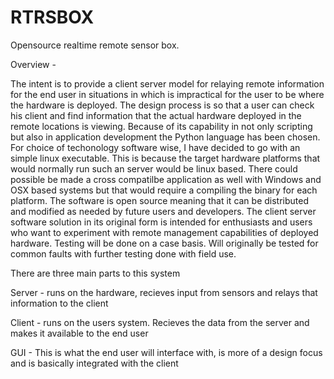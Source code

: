 # RTRSBOX 
Opensource realtime remote sensor box.

Overview - 

The intent is to provide a client server model for relaying remote information for the end user in situations in which is impractical for the user to be where the hardware is deployed. The design process is so that a user can check his client and find information that the actual hardware deployed in the remote  locations is viewing. Because of its capability in not only scripting but also in application development the Python language has been chosen. For choice of techonology software wise, I have decided to go with an simple linux executable. This is because the target hardware platforms that would normally run such an server would be linux based. There could possible be made a cross compatilbe application as well with Windows and OSX based systems but that would require a compiling the binary for each platform. The software is open source meaning that it can be distributed and modified as needed by future users and developers. The client server software solution in its original form is intended for  enthusiasts and users who want to experiment with remote management capabilities of deployed hardware. Testing will be done on a case basis. Will originally be tested for common faults with further testing done with field use. 

There are three main parts to this system 

Server - runs on the hardware, recieves input from sensors and relays that information to the client
 
Client - runs on the users system. Recieves the data from the server and makes it available to the end user 

GUI - This is what the end user will interface with, is more of a design focus and is basically integrated with the client

